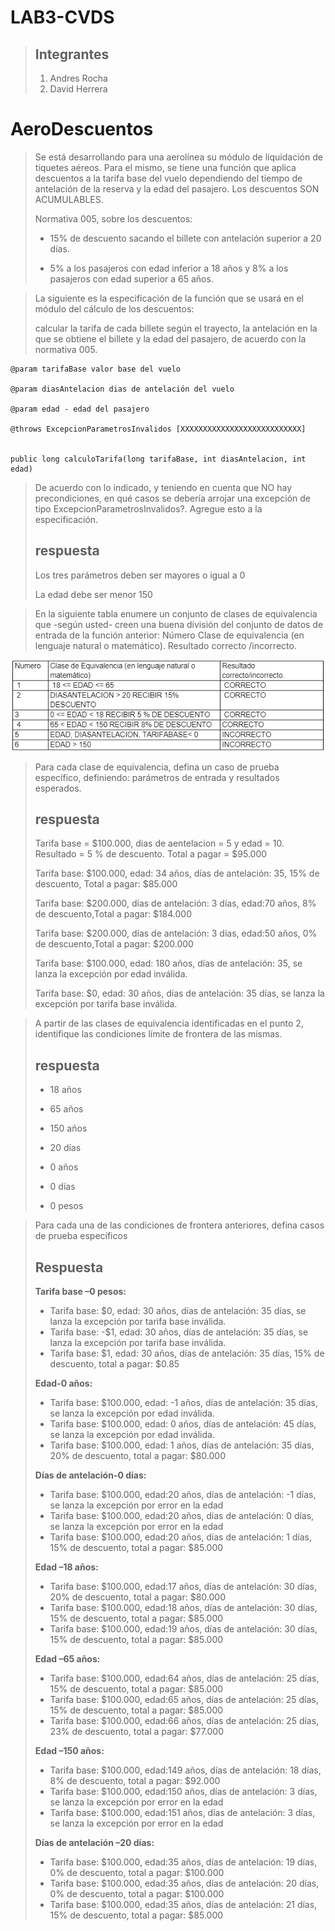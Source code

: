 # LAB3-CVDS
> ## Integrantes
> 1. Andres Rocha
> 2. David Herrera



 

# AeroDescuentos 

> Se está desarrollando para una aerolínea su módulo de liquidación de tiquetes aéreos. Para el mismo, se tiene una función que aplica descuentos a la tarifa base del vuelo dependiendo del tiempo de antelación de la reserva y la edad del pasajero. Los descuentos SON ACUMULABLES.
> 
> Normativa 005, sobre los descuentos:
>
>- 15% de descuento sacando el billete con antelación superior a 20 días. 
>
>- 5% a los pasajeros con edad inferior a 18 años y 8% a los pasajeros con edad superior a 65 
años. 

> La siguiente es la especificación de la función que se usará en el módulo del cálculo de los descuentos: 
>
>
>
> calcular la tarifa de cada billete según el trayecto, la antelación 
en la que se obtiene el billete y la edad del pasajero, de acuerdo 
con la normativa 005. 
>
```
@param tarifaBase valor base del vuelo 

@param diasAntelacion dias de antelación del vuelo 

@param edad - edad del pasajero 

@throws ExcepcionParametrosInvalidos [XXXXXXXXXXXXXXXXXXXXXXXXXXX] 

  
public long calculoTarifa(long tarifaBase, int diasAntelacion, int edad) 
```

> De acuerdo con lo indicado, y teniendo en cuenta que NO hay precondiciones, en qué casos se debería arrojar una excepción de tipo ExcepcionParametrosInvalidos?. Agregue esto a la especificación. 
> ## respuesta
>Los tres parámetros deben ser mayores o igual a 0 
>
>La edad debe ser menor 150 

  

>En la siguiente tabla enumere un conjunto de clases de equivalencia que -según usted- creen una buena división del conjunto de datos de entrada de la función anterior: Número Clase de equivalencia (en lenguaje natural o matemático). Resultado correcto /incorrecto. 


![](tabla.png)

  

> Para cada clase de equivalencia, defina un caso de prueba específico, definiendo: parámetros de entrada y resultados esperados. 
>
> ## respuesta
> Tarifa base = $100.000, dias de aentelacion = 5 y edad = 10. Resultado = 5 % de descuento. Total a pagar = $95.000 
>
> Tarifa base: $100.000, edad: 34 años, días de antelación: 35, 15% de descuento, Total a pagar: $85.000 
>
> Tarifa base: $200.000, días de antelación:  3 días, edad:70 años, 8% de descuento,Total a pagar: $184.000 
>
>Tarifa base: $200.000, días de antelación:  3 días, edad:50 años, 0% de descuento,Total a pagar: $200.000 
>
> Tarifa base: $100.000, edad: 180 años, días de antelación: 35, se lanza la excepción por edad inválida. 
>
> Tarifa base: $0, edad: 30 años, días de antelación: 35 días, se lanza la excepción por tarifa base inválida. 

 

>A partir de las clases de equivalencia identificadas en el punto 2, identifique las condiciones límite de frontera de las mismas. 
>
> ## respuesta
> - 18 años 
>
> - 65 años 
>
> - 150 años 
>
> - 20 días 
>
> - 0 años 
>
> - 0 días 
>
> - 0 pesos  

 

>Para cada una de las condiciones de frontera anteriores, defina casos de prueba específicos 
>
> ## Respuesta
> **Tarifa base –0 pesos:**
> - Tarifa base: $0, edad: 30 años, días de antelación: 35 días, se lanza la excepción por tarifa base inválida. 
> - Tarifa base: -$1, edad: 30 años, días de antelación: 35 días, se lanza la excepción por tarifa base inválida. 
> - Tarifa base: $1, edad: 30 años, días de antelación: 35 días, 15% de descuento, total a pagar: $0.85
>
> **Edad-0 años:** 
> - Tarifa base: $100.000, edad: -1 años, días de antelación: 35 días, se lanza la excepción por edad inválida. 
> - Tarifa base: $100.000, edad: 0 años, días de antelación: 45 días, se lanza la excepción por edad inválida. 
> - Tarifa base: $100.000, edad: 1 años, días de antelación: 35 días, 20% de descuento, total a pagar: $80.000 
>
> **Días de antelación-0 días:**
> - Tarifa base: $100.000, edad:20 años, días de antelación: -1 días, se lanza la excepción por error en la edad 
> - Tarifa base: $100.000, edad:20 años, días de antelación: 0 días, se lanza la excepción por error en la edad 
> - Tarifa base: $100.000, edad:20 años, días de antelación: 1 días, 15% de descuento, total a pagar: $85.000 
>
> **Edad –18 años:** 
> - Tarifa base: $100.000, edad:17 años, días de antelación: 30 días, 20% de descuento, total a pagar: $80.000 
> - Tarifa base: $100.000, edad:18 años, días de antelación: 30 días, 15% de descuento, total a pagar: $85.000 
> - Tarifa base: $100.000, edad:19 años, días de antelación: 30 días, 15% de descuento, total a pagar: $85.000 
>
> **Edad –65 años:** 
> - Tarifa base: $100.000, edad:64 años, días de antelación: 25 días, 15% de descuento, total a pagar: $85.000 
> - Tarifa base: $100.000, edad:65 años, días de antelación: 25 días, 15% de descuento, total a pagar: $85.000 
> - Tarifa base: $100.000, edad:66 años, días de antelación: 25 días, 23% de descuento, total a pagar: $77.000 
>
> **Edad –150 años:** 
> - Tarifa base: $100.000, edad:149 años, días de antelación: 18 días, 8% de descuento, total a pagar: $92.000 
> - Tarifa base: $100.000, edad:150 años, días de antelación: 3 días, se lanza la excepción por error en la edad 
> - Tarifa base: $100.000, edad:151 años, días de antelación: 3 días, se lanza la excepción por error en la edad 
>
> **Días de antelación –20 días:** 
> - Tarifa base: $100.000, edad:35 años, días de antelación: 19 días, 0% de descuento, total a pagar: $100.000 
> - Tarifa base: $100.000, edad:35 años, días de antelación: 20 días, 0% de descuento, total a pagar: $100.000 
> - Tarifa base: $100.000, edad:35 años, días de antelación: 21 días, 15% de descuento, total a pagar: $85.000 

 

 

 

 

 

 

 

 